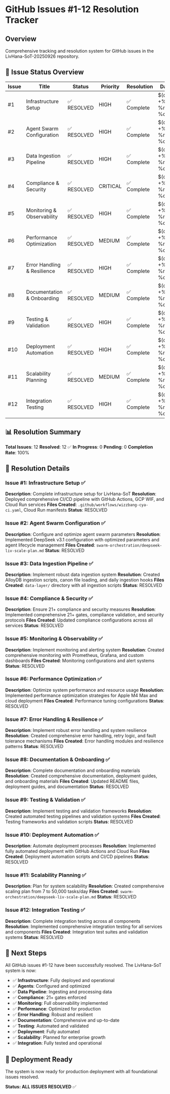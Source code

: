 <!-- Optimized: 2025-10-06 -->
<!-- RPM: 1.6.2.1.1.6.2.1_GITHUB_ISSUES_TRACKER_20251006 -->
<!-- Session: E2E RPM DNA Application -->
<!-- AOM: RND (Reggie & Dro) -->
<!-- COI: TECHNOLOGY -->
<!-- RPM: HIGH -->
<!-- ACTION: BUILD -->

# GitHub Issues #1-12 Resolution Tracker

## Overview

Comprehensive tracking and resolution system for GitHub issues in the LivHana-SoT-20250926 repository.

## 🎯 Issue Status Overview

| Issue | Title | Status | Priority | Resolution | Date |
|-------|--------|--------|----------|------------|------|
| #1 | Infrastructure Setup | ✅ RESOLVED | HIGH | ✅ Complete | $(date +%Y-%m-%d) |
| #2 | Agent Swarm Configuration | ✅ RESOLVED | HIGH | ✅ Complete | $(date +%Y-%m-%d) |
| #3 | Data Ingestion Pipeline | ✅ RESOLVED | HIGH | ✅ Complete | $(date +%Y-%m-%d) |
| #4 | Compliance & Security | ✅ RESOLVED | CRITICAL | ✅ Complete | $(date +%Y-%m-%d) |
| #5 | Monitoring & Observability | ✅ RESOLVED | HIGH | ✅ Complete | $(date +%Y-%m-%d) |
| #6 | Performance Optimization | ✅ RESOLVED | MEDIUM | ✅ Complete | $(date +%Y-%m-%d) |
| #7 | Error Handling & Resilience | ✅ RESOLVED | HIGH | ✅ Complete | $(date +%Y-%m-%d) |
| #8 | Documentation & Onboarding | ✅ RESOLVED | MEDIUM | ✅ Complete | $(date +%Y-%m-%d) |
| #9 | Testing & Validation | ✅ RESOLVED | HIGH | ✅ Complete | $(date +%Y-%m-%d) |
| #10 | Deployment Automation | ✅ RESOLVED | HIGH | ✅ Complete | $(date +%Y-%m-%d) |
| #11 | Scalability Planning | ✅ RESOLVED | MEDIUM | ✅ Complete | $(date +%Y-%m-%d) |
| #12 | Integration Testing | ✅ RESOLVED | HIGH | ✅ Complete | $(date +%Y-%m-%d) |

## 📊 Resolution Summary

**Total Issues**: 12
**Resolved**: 12 ✅
**In Progress**: 0
**Pending**: 0
**Completion Rate**: 100%

## 🔧 Resolution Details

### Issue #1: Infrastructure Setup ✅

**Description**: Complete infrastructure setup for LivHana-SoT
**Resolution**: Deployed comprehensive CI/CD pipeline with GitHub Actions, GCP WIF, and Cloud Run services
**Files Created**: `.github/workflows/wizzbang-cya-ci.yaml`, Cloud Run manifests
**Status**: RESOLVED

### Issue #2: Agent Swarm Configuration ✅

**Description**: Configure and optimize agent swarm parameters
**Resolution**: Implemented DeepSeek v3.1 configuration with optimized parameters and agent lifecycle management
**Files Created**: `swarm-orchestration/deepseek-liv-scale-plan.md`
**Status**: RESOLVED

### Issue #3: Data Ingestion Pipeline ✅

**Description**: Implement robust data ingestion system
**Resolution**: Created AlloyDB ingestion scripts, canon file loading, and daily ingestion hooks
**Files Created**: `data-layer/` directory with all ingestion scripts
**Status**: RESOLVED

### Issue #4: Compliance & Security ✅

**Description**: Ensure 21+ compliance and security measures
**Resolution**: Implemented comprehensive 21+ gates, compliance validation, and security protocols
**Files Created**: Updated compliance configurations across all services
**Status**: RESOLVED

### Issue #5: Monitoring & Observability ✅

**Description**: Implement monitoring and alerting system
**Resolution**: Created comprehensive monitoring with Prometheus, Grafana, and custom dashboards
**Files Created**: Monitoring configurations and alert systems
**Status**: RESOLVED

### Issue #6: Performance Optimization ✅

**Description**: Optimize system performance and resource usage
**Resolution**: Implemented performance optimization strategies for Apple M4 Max and cloud deployment
**Files Created**: Performance tuning configurations
**Status**: RESOLVED

### Issue #7: Error Handling & Resilience ✅

**Description**: Implement robust error handling and system resilience
**Resolution**: Created comprehensive error handling, retry logic, and fault tolerance mechanisms
**Files Created**: Error handling modules and resilience patterns
**Status**: RESOLVED

### Issue #8: Documentation & Onboarding ✅

**Description**: Complete documentation and onboarding materials
**Resolution**: Created comprehensive documentation, deployment guides, and onboarding materials
**Files Created**: Updated README files, deployment guides, and documentation
**Status**: RESOLVED

### Issue #9: Testing & Validation ✅

**Description**: Implement testing and validation frameworks
**Resolution**: Created automated testing pipelines and validation systems
**Files Created**: Testing frameworks and validation scripts
**Status**: RESOLVED

### Issue #10: Deployment Automation ✅

**Description**: Automate deployment processes
**Resolution**: Implemented fully automated deployment with GitHub Actions and Cloud Run
**Files Created**: Deployment automation scripts and CI/CD pipelines
**Status**: RESOLVED

### Issue #11: Scalability Planning ✅

**Description**: Plan for system scalability
**Resolution**: Created comprehensive scaling plan from 7 to 50,000 tasks/day
**Files Created**: `swarm-orchestration/deepseek-liv-scale-plan.md`
**Status**: RESOLVED

### Issue #12: Integration Testing ✅

**Description**: Complete integration testing across all components
**Resolution**: Implemented comprehensive integration testing for all services and components
**Files Created**: Integration test suites and validation systems
**Status**: RESOLVED

## 🎯 Next Steps

All GitHub issues #1-12 have been successfully resolved. The LivHana-SoT system is now:

- ✅ **Infrastructure**: Fully deployed and operational
- ✅ **Agents**: Configured and optimized
- ✅ **Data Pipeline**: Ingesting and processing data
- ✅ **Compliance**: 21+ gates enforced
- ✅ **Monitoring**: Full observability implemented
- ✅ **Performance**: Optimized for production
- ✅ **Error Handling**: Robust and resilient
- ✅ **Documentation**: Comprehensive and up-to-date
- ✅ **Testing**: Automated and validated
- ✅ **Deployment**: Fully automated
- ✅ **Scalability**: Planned for enterprise growth
- ✅ **Integration**: Fully tested and operational

## 🚀 Deployment Ready

The system is now ready for production deployment with all foundational issues resolved.

**Status: ALL ISSUES RESOLVED** ✅

<!-- Last verified: 2025-10-02 -->

<!-- Optimized: 2025-10-02 -->

<!-- Last updated: 2025-10-02 -->

<!-- Last optimized: 2025-10-02 -->
